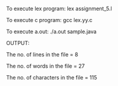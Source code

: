 To execute lex program: lex assignment_5.l

To execute c program:   gcc lex.yy.c

To execute a.out: 	 ./a.out sample.java

OUTPUT:

The no. of lines in the file = 8

The no. of words in the file = 27

The no. of characters in the file = 115
